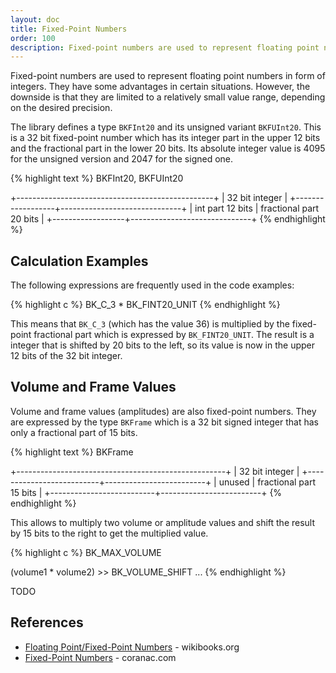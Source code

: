 ```yaml
---
layout: doc
title: Fixed-Point Numbers
order: 100
description: Fixed-point numbers are used to represent floating point numbers in form of integers.
---
```


Fixed-point numbers are used to represent floating point numbers in form of integers. They have some advantages in certain situations. However, the downside is that they are limited to a relatively small value range, depending on the desired precision.

The library defines a type `BKFInt20` and its unsigned variant `BKFUInt20`. This is a 32 bit fixed-point number which has its integer part in the upper 12 bits and the fractional part in the lower 20 bits. Its absolute integer value is 4095 for the unsigned version and 2047 for the signed one.

{% highlight text %}
BKFInt20, BKFUInt20

+-------------------------------------------------+
|                 32 bit integer                  |
+------------------+------------------------------+
| int part 12 bits |   fractional part 20 bits    |
+------------------+------------------------------+
{% endhighlight %}

## Calculation Examples

The following expressions are frequently used in the code examples:

{% highlight c %}
BK_C_3 * BK_FINT20_UNIT
{% endhighlight %}

This means that `BK_C_3` (which has the value 36) is multiplied by the fixed-point fractional part which is expressed by `BK_FINT20_UNIT`. The result is a integer that is shifted by 20 bits to the left, so its value is now in the upper 12 bits of the 32 bit integer.

## Volume and Frame Values

Volume and frame values (amplitudes) are also fixed-point numbers. They are expressed by the type `BKFrame` which is a 32 bit signed integer that has only a fractional part of 15 bits.

{% highlight text %}
BKFrame

+----------------------------------------------------+
|                   32 bit integer                   |
+--------------------------+-------------------------+
|          unused          | fractional part 15 bits |
+--------------------------+-------------------------+
{% endhighlight %}

This allows to multiply two volume or amplitude values and shift the result by 15 bits to the right to get the multiplied value.

{% highlight c %}
BK_MAX_VOLUME

(volume1 * volume2) >> BK_VOLUME_SHIFT
...
{% endhighlight %}

TODO

## References

* [Floating Point/Fixed-Point Numbers](http://en.wikibooks.org/wiki/Floating_Point/Fixed-Point_Numbers) - wikibooks.org
* [Fixed-Point Numbers](http://www.coranac.com/tonc/text/fixed.htm) - coranac.com
